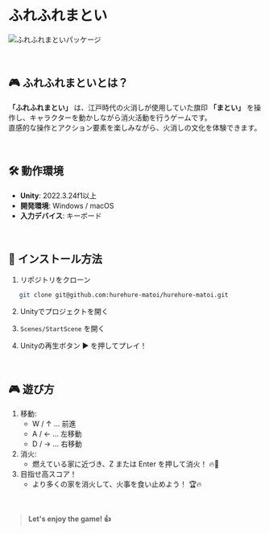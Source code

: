 # ふれふれまとい

![ふれふれまといパッケージ](https://github.com/user-attachments/assets/f81d547d-189b-4a19-8322-962cb0fc5888)

<br>

## 🎮 ふれふれまといとは？
**「ふれふれまとい」** は、江戸時代の火消しが使用していた旗印 **「まとい」** を操作し、キャラクターを動かしながら消火活動を行うゲームです。  
直感的な操作とアクション要素を楽しみながら、火消しの文化を体験できます。

<br>

## 🛠️ 動作環境
- **Unity**: 2022.3.24f1以上
- **開発環境**: Windows / macOS
- **入力デバイス**: キーボード

<br>

## 🚀 インストール方法
1. リポジトリをクローン
```sh
   git clone git@github.com:hurehure-matoi/hurehure-matoi.git
```

2. Unityでプロジェクトを開く

3. `Scenes/StartScene` を開く

4. Unityの再生ボタン ▶ を押してプレイ！

<br>

## 🎮 遊び方
1. 移動:
   - W / ↑ … 前進
   - A / ← … 左移動
   - D / → … 右移動
2. 消火:
   - 燃えている家に近づき、Z または Enter を押して消火！ 🔥💨
3. 目指せ高スコア！
   - より多くの家を消火して、火事を食い止めよう！ 🏆🔥

<br>

> **Let's enjoy the game! 👍**
